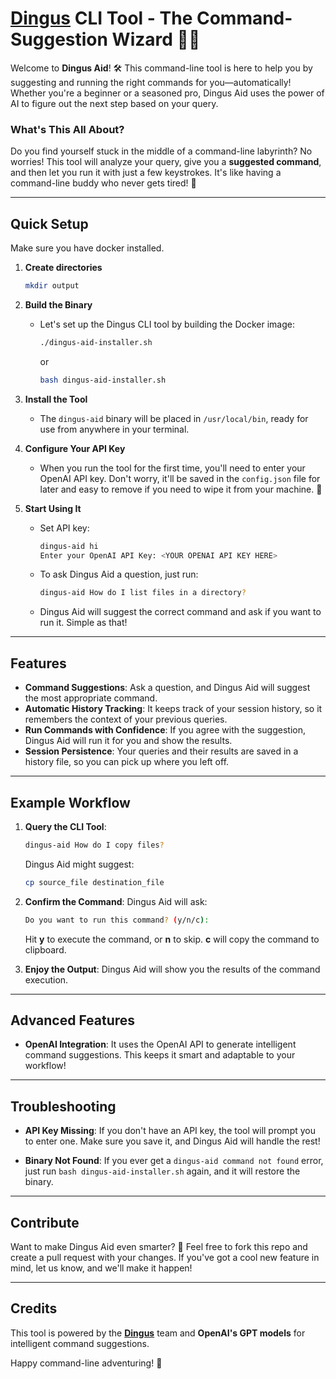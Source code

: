 # [**Dingus**](http://www.dingusai.dev) CLI Tool - The Command-Suggestion Wizard 🧙‍♂️

Welcome to **Dingus Aid**! 🛠️ This command-line tool is here to help you by suggesting and running the right commands for you—automatically! Whether you're a beginner or a seasoned pro, Dingus Aid uses the power of AI to figure out the next step based on your query.

### What's This All About?
Do you find yourself stuck in the middle of a command-line labyrinth? No worries! This tool will analyze your query, give you a **suggested command**, and then let you run it with just a few keystrokes. It's like having a command-line buddy who never gets tired! 💬

---

## Quick Setup

Make sure you have docker installed.

1. **Create directories**
   ```bash
   mkdir output
   ```
2. **Build the Binary**
   - Let's set up the Dingus CLI tool by building the Docker image:
     ```bash
     ./dingus-aid-installer.sh
     ```
     or
     ```bash
     bash dingus-aid-installer.sh
     ```

3. **Install the Tool**
   - The `dingus-aid` binary will be placed in `/usr/local/bin`, ready for use from anywhere in your terminal.

4. **Configure Your API Key**
   - When you run the tool for the first time, you'll need to enter your OpenAI API key. Don't worry, it'll be saved in the `config.json` file for later and easy to remove if you need to wipe it from your machine. 🔑

5. **Start Using It**
   - Set API key:
     ```bash
     dingus-aid hi
     Enter your OpenAI API Key: <YOUR OPENAI API KEY HERE>
     ```
   - To ask Dingus Aid a question, just run:
     ```bash
     dingus-aid How do I list files in a directory?
     ```
   - Dingus Aid will suggest the correct command and ask if you want to run it. Simple as that!


---

## Features

- **Command Suggestions**: Ask a question, and Dingus Aid will suggest the most appropriate command.
- **Automatic History Tracking**: It keeps track of your session history, so it remembers the context of your previous queries.
- **Run Commands with Confidence**: If you agree with the suggestion, Dingus Aid will run it for you and show the results.
- **Session Persistence**: Your queries and their results are saved in a history file, so you can pick up where you left off.

---

## Example Workflow

1. **Query the CLI Tool**:
   ```bash
   dingus-aid How do I copy files?
   ```
   Dingus Aid might suggest:
   ```bash
   cp source_file destination_file
   ```

2. **Confirm the Command**:
   Dingus Aid will ask:
   ```bash
   Do you want to run this command? (y/n/c):
   ```
   Hit **y** to execute the command, or **n** to skip. **c** will copy the command to clipboard.

3. **Enjoy the Output**:
   Dingus Aid will show you the results of the command execution.

---

## Advanced Features

- **OpenAI Integration**: It uses the OpenAI API to generate intelligent command suggestions. This keeps it smart and adaptable to your workflow!

---

## Troubleshooting

- **API Key Missing**: If you don't have an API key, the tool will prompt you to enter one. Make sure you save it, and Dingus Aid will handle the rest!
  
- **Binary Not Found**: If you ever get a `dingus-aid command not found` error, just run `bash dingus-aid-installer.sh` again, and it will restore the binary.

---

## Contribute

Want to make Dingus Aid even smarter? 🧠 Feel free to fork this repo and create a pull request with your changes. If you've got a cool new feature in mind, let us know, and we'll make it happen!

---

## Credits

This tool is powered by the [**Dingus**](http://www.dingusai.dev) team and **OpenAI's GPT models** for intelligent command suggestions.

Happy command-line adventuring! 🎉